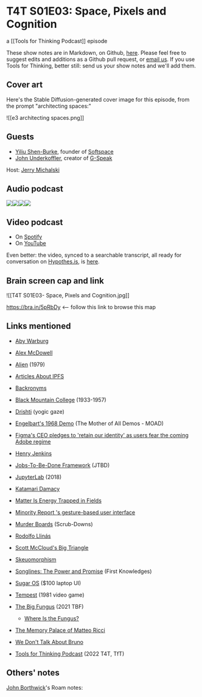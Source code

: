 # T4T S01E03: Space, Pixels and Cognition

a [[Tools for Thinking Podcast]] episode

These show notes are in Markdown, on Github, [here](https://github.com/OpenGlobalMind/rel8-wiki/blob/main/Tools%20for%20Thinking%20Podcast.md). Please feel free to suggest edits and additions as a Github pull request, or  [email us](mailto:sociate@gmail.com). If you use Tools for Thinking, better still: send us your show notes and we'll add them. 

## Cover art

Here's the Stable Diffusion-generated cover image for this episode, from the prompt "architecting spaces:"

![[e3 architecting spaces.png]]

## Guests

- [Yiliu Shen-Burke](https://www.linkedin.com/in/yiliushenburke/), founder of [Softspace](https://soft.space/)
- [John Underkoffler](https://www.linkedin.com/in/john-underkoffler/), creator of [G-Speak](http://www.oblong.com/g-speak/)

Host: [Jerry Michalski](https://www.jerrymichalski.com/)

## Audio podcast 

[![](https://uploads-ssl.webflow.com/6022fac80367ca7c9121c178/63473c43cd78d77b7f847fb3_Anchor_logo.svg)](https://anchor.fm/betaworks/episodes/Space--Pixels-and-Cognition-e1ousp5/a-a8ld53l)[![](https://uploads-ssl.webflow.com/6022fac80367ca7c9121c178/63473161d50a860bd5f8bf0e_Amazon_Music_logo.svg)](https://music.amazon.com/podcasts/12a72801-ad1e-412b-82cf-dd242e96b1d4/episodes/3adf70a4-8ae9-4d3f-a87d-b5302cb1a20e/tools-for-thinking-by-betaworks-space-pixels-and-cognition)[![](https://uploads-ssl.webflow.com/6022fac80367ca7c9121c178/63473161d50a86d605f8bf0f_itunes_podcasts%20logo.svg)](https://podcasts.apple.com/us/podcast/space-pixels-and-cognition/id1648557332?i=1000581964275)[![](https://uploads-ssl.webflow.com/6022fac80367ca7c9121c178/63473161a69713eddcfa9885_Spotify%20logo.svg)](https://open.spotify.com/episode/1vRq8YdcqP7ySovCGwgMDq?si=5jmuFKSdR4uzCBXQn97Xyg)

## Video podcast  

- On [Spotify](https://open.spotify.com/episode/1vRq8YdcqP7ySovCGwgMDq)
- On [YouTube](https://www.youtube.com/watch?v=DmIOJpK61LI)

Even better: the video, synced to a searchable transcript, all ready for conversation on [Hypothes.is](https://hypothes.is/), is [here](https://docdrop.org/video/DmIOJpK61LI/). 

## Brain screen cap and link

![[T4T S01E03- Space, Pixels and Cognition.jpg]]

https://bra.in/5pRbDy  <-- follow this link to browse this map

## Links mentioned

- [Aby Warburg](https://en.wikipedia.org/wiki/Aby_Warburg)
- [Alex McDowell](https://en.wikipedia.org/wiki/Alex_McDowell)
- [Alien](http://en.wikipedia.org/wiki/Alien_(film)) (1979)
- [Articles About IPFS](https://bra.in/2jrwJ5)
- [Backronyms](http://en.wikipedia.org/wiki/Backronym)
- [Black Mountain College](http://en.wikipedia.org/wiki/Black_Mountain_College) (1933-1957)
- [Drishti](https://en.wikipedia.org/wiki/Drishti_(yoga)) (yogic gaze)
- [Engelbart's 1968 Demo](https://en.wikipedia.org/wiki/The_Mother_of_All_Demos) (The Mother of All Demos - MOAD)
- [Figma's CEO pledges to 'retain our identity' as users fear the coming Adobe regime](https://www.protocol.com/workplace/adobe-figma-dylan-field-user-reactions)
- [Henry Jenkins](http://en.wikipedia.org/wiki/Henry_Jenkins)
- [Jobs-To-Be-Done Framework](https://bra.in/7jQGEp) (JTBD)
- [JupyterLab](https://bra.in/2vmNVZ) (2018)
- [Katamari Damacy](http://www.namco.com/games/katamari_damacy)
- [Matter Is Energy Trapped in Fields](https://bra.in/6vBe3a)
- [Minority Report 's gesture-based user interface](https://www.youtube.com/watch?v=PJqbivkm0Ms)
- [Murder Boards](https://en.wikipedia.org/wiki/Murder_board) (Scrub-Downs)
- [Rodolfo Llinás](https://en.wikipedia.org/wiki/Rodolfo_Llin%C3%A1s)
- [Scott McCloud's Big Triangle](http://scottmccloud.com/4-inventions/triangle/)
- [Skeuomorphism](https://en.wikipedia.org/wiki/Skeuomorph)
- [Songlines: The Power and Promise](https://www.amazon.com/gp/product/B08M3BB1GR/jerrymichalskisr) (First Knowledges)
- [Sugar OS](http://wiki.laptop.org/go/Sugar) ($100 laptop UI)
- [Tempest](https://en.wikipedia.org/wiki/Tempest_(video_game)) (1981 video game)
- [The Big Fungus](https://www.thebigfungus.org/) (2021 TBF)
	- [Where Is the Fungus?](https://bra.in/3vm49Z)
- [The Memory Palace of Matteo Ricci](http://www.amazon.com/exec/obidos/ASIN/0140080988/jerrymichalskisr)
- [We Don't Talk About Bruno](https://en.wikipedia.org/wiki/We_Don%27t_Talk_About_Bruno)

- [Tools for Thinking Podcast](https://bra.in/2vGNna) (2022 T4T, TfT)

## Others' notes

[John Borthwick](https://www.linkedin.com/in/jborthwick/)'s Roam notes: 

